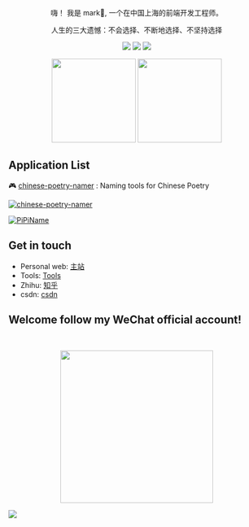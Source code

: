 <div align="center">
  <p>嗨！ 我是 mark👋, 一个在中国上海的前端开发工程师。</p>
  <p>人生的三大遗憾：不会选择、不断地选择、不坚持选择</p>
  <p>
    <img src="https://img.shields.io/github/followers/wz930206" />
    <img src="https://img.shields.io/github/stars/wz930206" />
    <img src="https://hits.b3log.org/wz930206/wz930206.svg" />
  </p>
  <p>
    <img
      src="https://github-readme-stats.vercel.app/api?username=wz930206&theme=dark&show_icons=true"
      height="165"
    />
    <img
      src="https://github-readme-stats.vercel.app/api/top-langs/?username=wz930206&layout=compact&theme=dark"
      height="165"
    />
  </p>
</div>

<!--
**wz930206/wz930206** is a ✨ _special_ ✨ repository because its `README.md` (this file) appears on your GitHub profile.
Here are some ideas to get you started:
- 🔭 I’m currently working on ...
- 🌱 I’m currently learning ...
- 👯 I’m looking to collaborate on ...
- 🤔 I’m looking for help with ...
- 💬 Ask me about ...
- 📫 How to reach me: ...
- 😄 Pronouns: ...
- ⚡ Fun fact: ...
-->

## Application List

🎮 [chinese-poetry-namer](https://name.wu1024.top) : Naming tools for Chinese Poetry

[![chinese-poetry-namer](https://github-readme-stats.vercel.app/api/pin/?username=wz930206&repo=chinese-poetry-namer)](https://github.com/wz930206/chinese-poetry-namer)

[![PiPiName](https://github-readme-stats.vercel.app/api/pin/?username=wz930206&repo=PiPiName)](https://github.com/wz930206/PiPiName)


## Get in touch

- Personal web: [主站](https://web.urhome.top/)
- Tools: [Tools](https://www.urhome.top/)
- Zhihu: [知乎](https://www.zhihu.com/people/superwu-43)
- csdn: [csdn](https://blog.csdn.net/wz_coming)


## Welcome follow my WeChat official account!

<div align="center">
  <br />
  <p>
    <img src="https://ur-home.oss-cn-shanghai.aliyuncs.com/weixin/weixin_gzh.jpg" width="300" />
  </p>
</div>

<small><img src="https://v1.jinrishici.com/all.svg?font-size=24&spacing=6"></small>
<br />
<br />
